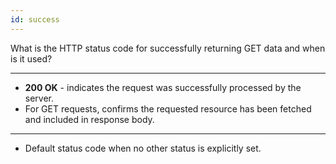 ```yaml
---
id: success
---
```


What is the HTTP status code for successfully returning GET data and when is it used?

---

- **200 OK** - indicates the request was successfully processed by the server.
- For GET requests, confirms the requested resource has been fetched and included in response body.

---

- Default status code when no other status is explicitly set.